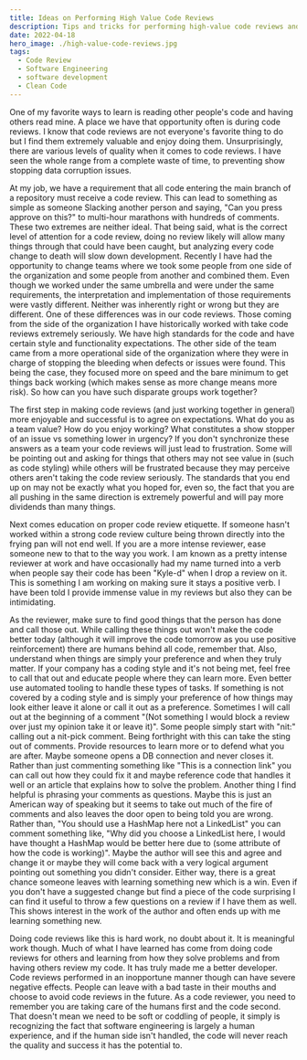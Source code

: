 ```yaml
---
title: Ideas on Performing High Value Code Reviews
description: Tips and tricks for performing high-value code reviews and affecting organizational change.
date: 2022-04-18
hero_image: ./high-value-code-reviews.jpg
tags:
  - Code Review
  - Software Engineering
  - software development
  - Clean Code
---
```


One of my favorite ways to learn is reading other people's code and having others read mine. A place we have that opportunity often is during code reviews. I know that code reviews are not everyone's favorite thing to do but I find them extremely valuable and enjoy doing them. Unsurprisingly, there are various levels of quality when it comes to code reviews. I have seen the whole range from a complete waste of time, to preventing show stopping data corruption issues.

At my job, we have a requirement that all code entering the main branch of a repository must receive a code review. This can lead to something as simple as someone Slacking another person and saying, "Can you press approve on this?" to multi-hour marathons with hundreds of comments. These two extremes are neither ideal. That being said, what is the correct level of attention for a code review, doing no review likely will allow many things through that could have been caught, but analyzing every code change to death will slow down development. Recently I have had the opportunity to change teams where we took some people from one side of the organization and some people from another and combined them. Even though we worked under the same umbrella and were under the same requirements, the interpretation and implementation of those requirements were vastly different. Neither was inherently right or wrong but they are different. One of these differences was in our code reviews. Those coming from the side of the organization I have historically worked with take code reviews extremely seriously. We have high standards for the code and have certain style and functionality expectations. The other side of the team came from a more operational side of the organization where they were in charge of stopping the bleeding when defects or issues were found. This being the case, they focused more on speed and the bare minimum to get things back working (which makes sense as more change means more risk). So how can you have such disparate groups work together?

The first step in making code reviews (and just working together in general) more enjoyable and successful is to agree on expectations. What do you as a team value? How do you enjoy working? What constitutes a show stopper of an issue vs something lower in urgency? If you don't synchronize these answers as a team your code reviews will just lead to frustration. Some will be pointing out and asking for things that others may not see value in (such as code styling) while others will be frustrated because they may perceive others aren't taking the code review seriously. The standards that you end up on may not be exactly what you hoped for, even so, the fact that you are all pushing in the same direction is extremely powerful and will pay more dividends than many things.

Next comes education on proper code review etiquette. If someone hasn't worked within a strong code review culture being thrown directly into the frying pan will not end well. If you are a more intense reviewer, ease someone new to that to the way you work. I am known as a pretty intense reviewer at work and have occasionally had my name turned into a verb when people say their code has been "Kyle-d" when I drop a review on it. This is something I am working on making sure it stays a positive verb. I have been told I provide immense value in my reviews but also they can be intimidating.

As the reviewer, make sure to find good things that the person has done and call those out. While calling these things out won't make the code better today (although it will improve the code tomorrow as you use positive reinforcement) there are humans behind all code, remember that. Also, understand when things are simply your preference and when they truly matter. If your company has a coding style and it's not being met, feel free to call that out and educate people where they can learn more. Even better use automated tooling to handle these types of tasks. If something is not covered by a coding style and is simply your preference of how things may look either leave it alone or call it out as a preference. Sometimes I will call out at the beginning of a comment "(Not something I would block a review over just my opinion take it or leave it)". Some people simply start with "nit:" calling out a nit-pick comment. Being forthright with this can take the sting out of comments. Provide resources to learn more or to defend what you are after. Maybe someone opens a DB connection and never closes it. Rather than just commenting something like "This is a connection link" you can call out how they could fix it and maybe reference code that handles it well or an article that explains how to solve the problem. Another thing I find helpful is phrasing your comments as questions. Maybe this is just an American way of speaking but it seems to take out much of the fire of comments and also leaves the door open to being told you are wrong. Rather than, "You should use a HashMap here not a LinkedList" you can comment something like, "Why did you choose a LinkedList here, I would have thought a HashMap would be better here due to (some attribute of how the code is working)". Maybe the author will see this and agree and change it or maybe they will come back with a very logical argument pointing out something you didn't consider. Either way, there is a great chance someone leaves with learning something new which is a win. Even if you don't have a suggested change but find a piece of the code surprising I can find it useful to throw a few questions on a review if I have them as well. This shows interest in the work of the author and often ends up with me learning something new.

Doing code reviews like this is hard work, no doubt about it. It is meaningful work though. Much of what I have learned has come from doing code reviews for others and learning from how they solve problems and from having others review my code. It has truly made me a better developer. Code reviews performed in an inopportune manner though can have severe negative effects. People can leave with a bad taste in their mouths and choose to avoid code reviews in the future. As a code reviewer, you need to remember you are taking care of the humans first and the code second. That doesn't mean we need to be soft or coddling of people, it simply is recognizing the fact that software engineering is largely a human experience, and if the human side isn't handled, the code will never reach the quality and success it has the potential to.